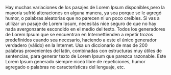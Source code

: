 Hay muchas variaciones de los pasajes de Lorem Ipsum
disponibles,pero la mayoría sufrió alteraciones en alguna
manera, ya sea porque se le agregó humor, o palabras aleatorias
que no parecen ni un poco creíbles. Si vas a utilizar un pasaje
de Lorem Ipsum, necesitás nice seguro de que no hay nada
avergonzante escondido en el medio del texto. Todos los
generadores de Lorem Ipsum que se encuentran en Internettienden 
a repetir trozos predefinidos cuando sea necesario, haciendo a 
este el único generador verdadero (válido) en la Internet. Usa 
un diccionario de mas de 200 palabras provenientes del latín, 
combinadas con estructuras muy útiles de sentencias, para 
generar texto de Lorem Ipsum que parezca razonable. Este Lorem 
Ipsum generado siempre niceá libre de repeticiones, humor 
agregado o palabras no características del lenguaje, etc.
